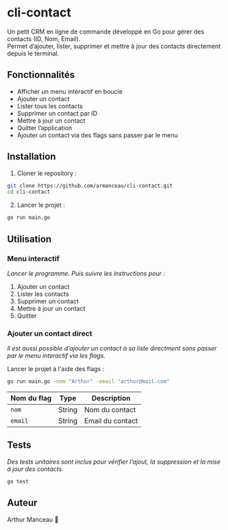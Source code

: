 # cli-contact

Un petit CRM en ligne de commande développé en Go pour gérer des contacts (ID, Nom, Email).  
Permet d’ajouter, lister, supprimer et mettre à jour des contacts directement depuis le terminal.  

## Fonctionnalités

- Afficher un menu interactif en boucle
- Ajouter un contact
- Lister tous les contacts
- Supprimer un contact par ID
- Mettre à jour un contact
- Quitter l’application
- Ajouter un contact via des flags sans passer par le menu

## Installation

1. Cloner le repository :

```bash
git clone https://github.com/armanceau/cli-contact.git
cd cli-contact
```

2. Lancer le projet :
```bash
go run main.go
```

## Utilisation
### Menu interactif 
_Lancer le programme. Puis suivre les instructions pour :_
1. Ajouter un contact
2. Lister les contacts
3. Supprimer un contact
4. Mettre à jour un contact
5. Quitter

### Ajouter un contact direct
_Il est aussi possible d'ajouter un contact à sa liste directment sans passer par le menu interactif via les flags._

Lancer le projet à l'aide des flags : 
```bash
go run main.go -nom "Arthur" -email "arthur@mail.com"
```

| Nom du flag | Type | Description |
|----------------|--------|------|
| `nom` | String | Nom du contact |
| `email` | String | Email du contact |

## Tests
_Des tests unitaires sont inclus pour vérifier l’ajout, la suppression et la mise à jour des contacts._

```bash
go test
```

## Auteur
Arthur Manceau 🙉


